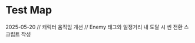 <h1>Test Map</h1>

2025-05-20 // 캐릭터 움직임 개선
           // Enemy 태그와 일정거리 내 도달 시 씬 전환 스크립트 작성
           
